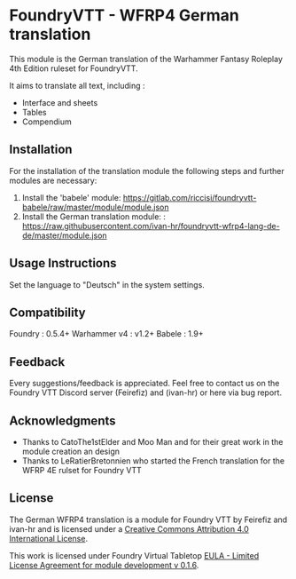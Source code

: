 # FoundryVTT - WFRP4 German translation

This module is the German translation of the Warhammer Fantasy Roleplay 4th Edition ruleset for FoundryVTT.

It aims to translate all text, including :
 * Interface and sheets
 * Tables
 * Compendium

## Installation

For the installation of the translation module the following steps and further modules are necessary:

1.  Install the 'babele' module: https://gitlab.com/riccisi/foundryvtt-babele/raw/master/module/module.json
2.  Install the German translation module: : https://raw.githubusercontent.com/ivan-hr/foundryvtt-wfrp4-lang-de-de/master/module.json

## Usage Instructions

Set the language to "Deutsch" in the system settings.

## Compatibility

Foundry : 0.5.4+
Warhammer v4 : v1.2+
Babele : 1.9+

## Feedback

Every suggestions/feedback is appreciated. Feel free to contact us on the Foundry VTT Discord server (Feirefiz) and (ivan-hr) or here via bug report.

## Acknowledgments

* Thanks to CatoThe1stElder and Moo Man and for their great work in the module creation an design
* Thanks to LeRatierBretonnien who started the French translation for the WFRP 4E rulset for Foundry VTT

## License

The German WFRP4 translation is a module for Foundry VTT by Feirefiz and ivan-hr and is licensed under a [Creative Commons Attribution 4.0 International License](http://creativecommons.org/licenses/by/4.0/).

This work is licensed under Foundry Virtual Tabletop [EULA - Limited License Agreement for module development v 0.1.6](http://foundryvtt.com/pages/license.html).
